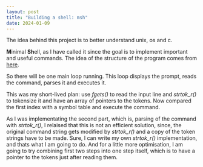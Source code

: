 ```yaml
---
layout: post
title: "Building a shell: msh"
date: 2024-01-09
---
```


The idea behind this project is to better understand unix, os and c.

**M**inimal **Sh**ell, as I have called it since the goal is to implement important and useful commands. The idea of the structure of the program comes from [here](https://brennan.io/2015/01/16/write-a-shell-in-c/).

So there will be one main loop running. This loop displays the prompt, reads the command, parses it and executes it.

This was my short-lived plan: use *fgets()* to read the input line and *strtok_r()* to tokensize it and have an array of pointers to the tokens. Now compared the first index with a symbol table and execute the command.

As I was implementating the second part, which is, parsing of the command with *strtok_r()*, I relaised that this is not an efficient solution, since, the original command string gets modified by *strtok_r()* and a copy of the token strings have to be made. Sure, I can write my own *strtok_r()* implementation, and thats what I am going to do. And for a little more optimisation, I am going to try combining first two steps into one step itself, which is to have a pointer to the tokens just after reading them.